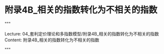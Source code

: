 # 附录4B_相关的指数转化为不相关的指数

"""

Lecture: 04_套利定价理论和多指数模型/附录4B_相关的指数转化为不相关的指数
Content: 附录4B_相关的指数转化为不相关的指数

"""

